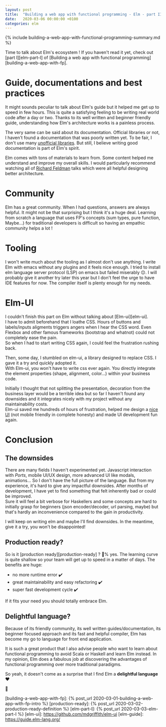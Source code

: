 ```yaml
---
layout: post
title:  "Building a web app with functional programming - Elm - part II"
date:   2020-03-06 00:00:00 +0100
categories: elm
---
```


{% include building-a-web-app-with-functional-programming-summary.md %}

Time to talk about Elm's ecosystem ! If you haven't read it yet, check out [part I][elm-part-I] of [Building a web app with functional programming][building-a-web-app-with-fp].

# Guide, documentations and best practices

It might sounds peculiar to talk about Elm's guide but it helped me get up to speed in few hours. This is quite a satisfying feeling to be writing real world code after a day or two. Thanks to its well written and beginner friendly guide, understanding how Elm's architecture works is a painless process.

The very same can be said about its documentation. Official libraries or not, I haven't found a documentation that was poorly written yet. To be fair, I don't use many [unofficial libraries](https://github.com/patchgirl/patchgirl/blob/8f2fb4f630a9264d119573ebe64dd909c67d6e6b/front/elm.json#L9-L25). But still, I believe writing good documentation is part of Elm's spirit.

Elm comes with tons of materials to learn from. Some content helped me understand and improve my overall skills. I would particularly recommend watching all of [Richard Feldman](https://www.youtube.com/results?search_query=richard+feldman+elm) talks which were all helpful designing better architecture.

# Community

Elm has a great community. When I had questions, answers are always helpful. It might not be that surprising but I think it's a huge deal. Learning from scratch a language that uses FP's concepts (sum types, pure function, Maybe...) for traditional developers is difficult so having an empathic community helps a lot !

# Tooling

I won't write much about the tooling as I almost don't use anything.
I write Elm with emacs without any plugins and it feels nice enough. I tried to install elm language server protocol (LSP) on emacs but failed miserably :pensive:. I will probably give it another try later this year but I don't feel the urge to have IDE features for now. The compiler itself is plenty enough for my needs.

# Elm-UI

I couldn't finish this part on Elm without talking about [Elm-ui][elm-ui]. <br/>
I have to admit beforehand that I loathe CSS. Hours of buttons and labels/inputs aligments triggers angers when I hear the CSS word. Even Flexbox and other famous frameworks (bootstrap and whatnot) could not completely ease the pain. <br/>
So when I had to start writing CSS again, I could feel the frustration rushing back.

Then, some day, I stumbled on elm-ui, a library designed to replace CSS. I gave it a try and quickly adopted it.<br/>
With Elm-ui, you won't have to write css ever again. You directly integrate the element properties (shape, alignment, color...) within your business code.

Initially I thought that not splitting the presentation, decoration from the business layer would be a terrible idea but so far I haven't found any downsides and it integrates nicely with my project without any maintainability costs. <br/>
Elm-ui saved me hundreds of hours of frustration, helped me design a [nice UI](https://patchgirl.io) (not mobile friendly in complete honesty) and made UI development fun again.

# Conclusion

## The downsides

There are many fields I haven't experimented yet. Javascript interaction with *Ports*, mobile UI/UX design, more advanced UI like modals, animations...
So I don't have the full picture of the language. But from my experience, it's hard to give any impactful downsides. After months of development, I have yet to find something that felt inherently bad or could be improved. <br/>
Sure it will feel a bit verbose for Haskellers and some concepts are hard to initially grasp for beginners (json encoder/decoder, url parsing, maybe) but that's hardly an inconvenience compared to the gain in productivity.

I will keep on writing elm and maybe I'll find downsides. In the meantime, give it a try, you won't be disappointed!

## Production ready?

So is it [production ready][production-ready] ? :100:% yes. The learning curve is quite shallow so your team will get up to speed in a matter of days. The benefits are huge:
- no more runtime error :heavy_check_mark:
- great maintainability and easy refactoring :heavy_check_mark:
- super fast development cycle :heavy_check_mark:

If it fits your need you should totally embrace Elm.

## Delightful language?

Because of its friendly community, its well written guides/documentation, its beginner focused approach and its fast and helpful compiler, Elm has become my go to language for front end application.

It is such a great product that I also advise people who want to learn about functional programming to avoid Scala or Haskell and learn Elm instead. In my opinion, Elm does a fabulous job at discovering the advantages of functional programming over more traditional paradigms.<br/>

So yeah, it doesn't come as a surprise that I find Elm a **delightful language** :heart:

:cactus:

[building-a-web-app-with-fp]: {% post_url 2020-03-01-building-a-web-app-with-fp-intro %}
[production-ready]: {% post_url 2020-03-02-production-ready-definition %}
[elm-part-I]: {% post_url 2020-03-03-elm-part-I %}
[elm-ui]: https://github.com/mdgriffith/elm-ui
[elm-guide]: https://guide.elm-lang.org/
